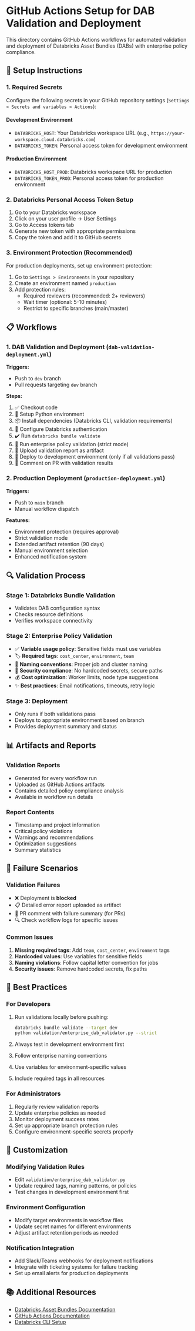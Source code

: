 # GitHub Actions Setup for DAB Validation and Deployment

This directory contains GitHub Actions workflows for automated validation and deployment of Databricks Asset Bundles (DABs) with enterprise policy compliance.

## 🔧 Setup Instructions

### 1. Required Secrets

Configure the following secrets in your GitHub repository settings (`Settings > Secrets and variables > Actions`):

#### Development Environment
- `DATABRICKS_HOST`: Your Databricks workspace URL (e.g., `https://your-workspace.cloud.databricks.com`)
- `DATABRICKS_TOKEN`: Personal access token for development environment

#### Production Environment
- `DATABRICKS_HOST_PROD`: Databricks workspace URL for production
- `DATABRICKS_TOKEN_PROD`: Personal access token for production environment

### 2. Databricks Personal Access Token Setup

1. Go to your Databricks workspace
2. Click on your user profile → User Settings
3. Go to Access tokens tab
4. Generate new token with appropriate permissions
5. Copy the token and add it to GitHub secrets

### 3. Environment Protection (Recommended)

For production deployments, set up environment protection:

1. Go to `Settings > Environments` in your repository
2. Create an environment named `production`
3. Add protection rules:
   - Required reviewers (recommended: 2+ reviewers)
   - Wait timer (optional: 5-10 minutes)
   - Restrict to specific branches (main/master)

## 📋 Workflows

### 1. DAB Validation and Deployment (`dab-validation-deployment.yml`)

**Triggers:** 
- Push to `dev` branch
- Pull requests targeting `dev` branch

**Steps:**
1. ✅ Checkout code
2. 🐍 Setup Python environment
3. 📦 Install dependencies (Databricks CLI, validation requirements)
4. 🔗 Configure Databricks authentication
5. ✔️ Run `databricks bundle validate`
6. 🏢 Run enterprise policy validation (strict mode)
7. 📄 Upload validation report as artifact
8. 🚀 Deploy to development environment (only if all validations pass)
9. 💬 Comment on PR with validation results

### 2. Production Deployment (`production-deployment.yml`)

**Triggers:**
- Push to `main` branch
- Manual workflow dispatch

**Features:**
- Environment protection (requires approval)
- Strict validation mode
- Extended artifact retention (90 days)
- Manual environment selection
- Enhanced notification system

## 🔍 Validation Process

### Stage 1: Databricks Bundle Validation
- Validates DAB configuration syntax
- Checks resource definitions
- Verifies workspace connectivity

### Stage 2: Enterprise Policy Validation
- ✅ **Variable usage policy**: Sensitive fields must use variables
- 🏷️ **Required tags**: `cost_center`, `environment`, `team`
- 📝 **Naming conventions**: Proper job and cluster naming
- 🔐 **Security compliance**: No hardcoded secrets, secure paths
- 💰 **Cost optimization**: Worker limits, node type suggestions
- ✨ **Best practices**: Email notifications, timeouts, retry logic

### Stage 3: Deployment
- Only runs if both validations pass
- Deploys to appropriate environment based on branch
- Provides deployment summary and status

## 📊 Artifacts and Reports

### Validation Reports
- Generated for every workflow run
- Uploaded as GitHub Actions artifacts
- Contains detailed policy compliance analysis
- Available in workflow run details

### Report Contents
- Timestamp and project information
- Critical policy violations
- Warnings and recommendations
- Optimization suggestions
- Summary statistics

## 🚨 Failure Scenarios

### Validation Failures
- ❌ Deployment is **blocked**
- 📋 Detailed error report uploaded as artifact
- 💬 PR comment with failure summary (for PRs)
- 🔍 Check workflow logs for specific issues

### Common Issues
1. **Missing required tags**: Add `team`, `cost_center`, `environment` tags
2. **Hardcoded values**: Use variables for sensitive fields
3. **Naming violations**: Follow capital letter convention for jobs
4. **Security issues**: Remove hardcoded secrets, fix paths

## 🎯 Best Practices

### For Developers
1. Run validations locally before pushing:
   ```bash
   databricks bundle validate --target dev
   python validation/enterprise_dab_validator.py --strict
   ```

2. Always test in development environment first
3. Follow enterprise naming conventions
4. Use variables for environment-specific values
5. Include required tags in all resources

### For Administrators
1. Regularly review validation reports
2. Update enterprise policies as needed
3. Monitor deployment success rates
4. Set up appropriate branch protection rules
5. Configure environment-specific secrets properly

## 🔧 Customization

### Modifying Validation Rules
- Edit `validation/enterprise_dab_validator.py`
- Update required tags, naming patterns, or policies
- Test changes in development environment first

### Environment Configuration
- Modify target environments in workflow files
- Update secret names for different environments
- Adjust artifact retention periods as needed

### Notification Integration
- Add Slack/Teams webhooks for deployment notifications
- Integrate with ticketing systems for failure tracking
- Set up email alerts for production deployments

## 📚 Additional Resources

- [Databricks Asset Bundles Documentation](https://docs.databricks.com/dev-tools/bundles/)
- [GitHub Actions Documentation](https://docs.github.com/en/actions)
- [Databricks CLI Setup](https://docs.databricks.com/dev-tools/cli/)